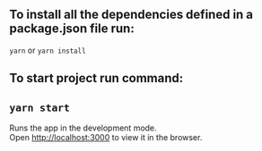 ## To install all the dependencies defined in a package.json file run:

`yarn` or `yarn install`

## To start project run command:

## `yarn start`

Runs the app in the development mode.\
Open [http://localhost:3000](http://localhost:3000) to view it in the browser.

